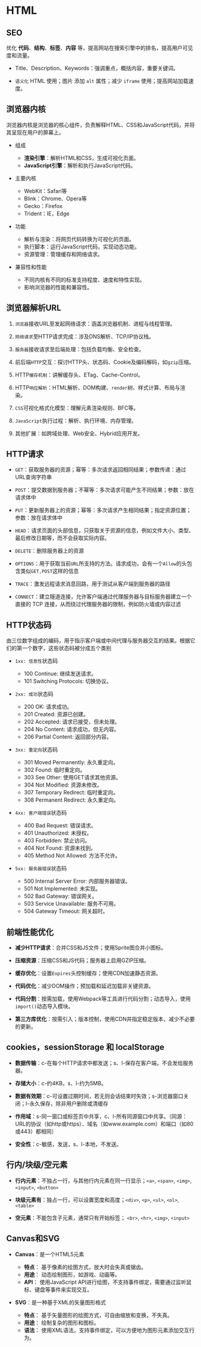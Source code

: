 # HTML

## SEO

优化 **代码**、**结构**、**标签**、**内容** 等，提高网站在搜索引擎中的排名，提高用户可见度和流量。

- Title、Description、Keywords：强调重点，概括内容，重要关键词。

- `语义化` HTML 使用；图片 添加 `alt` 属性；减少 `iframe` 使用；提高网站加载速度。

## 浏览器内核

浏览器内核是浏览器的核心组件，负责解释HTML、CSS和JavaScript代码，并将其呈现在用户的屏幕上。

- 组成

  - **渲染引擎**：解析HTML和CSS，生成可视化页面。
  - **JavaScript引擎**：解析和执行JavaScript代码。

- 主要内核

  - WebKit：Safari等
  - Blink：Chrome、Opera等
  - Gecko：Firefox
  - Trident：IE，Edge

- 功能

  - 解析与渲染：将网页代码转换为可视化的页面。
  - 执行脚本：运行JavaScript代码，实现动态功能。
  - 资源管理：管理缓存和网络请求。

- 兼容性和性能

  - 不同内核有不同的标准支持程度、速度和特性实现。
  - 影响浏览器的性能和兼容性。

## 浏览器解析URL

1. `浏览器`接收URL至发起网络请求：涵盖浏览器机制、进程与线程管理。

2. `网络请求`至HTTP请求完成：涉及DNS解析、TCP/IP协议栈。

3. `服务器`接收请求至后端处理：包括负载均衡、安全检查。

4. 前后端`HTTP`交互：探讨HTTP头、状态码、Cookie及编码解码，如`gzip`压缩。

5. HTTP`缓存机制`：讲解缓存头、ETag、Cache-Control。

6. HTTP`响应解析`：HTML解析、DOM构建、`render`树、样式计算、布局与渲染。

7. `CSS`可视化格式化模型：理解元素渲染规则、BFC等。

8. `JavaScript`执行过程：解析、执行环境、内存管理。

9. 其他扩展：如跨域处理、Web安全、Hybrid应用开发。

## HTTP请求

- `GET`：获取服务器的资源；幂等：多次请求返回相同结果；参数传递：通过URL查询字符串

- `POST`：提交数据到服务器；不幂等：多次请求可能产生不同结果；参数：放在请求体中

- `PUT`：更新服务器上的资源；幂等：多次请求产生相同结果；指定资源位置；参数：放在请求体中

- `HEAD`：请求页面的头部信息，只获取关于资源的信息，例如文件大小、类型、最后修改日期等，而不会获取实际内容。

- `DELETE`：删除服务器上的资源

- `OPTIONS`：用于获取当前`URL`所支持的方法。请求成功，会有一个`Allow`的头包含类似`GET,POST`这样的信息

- `TRACE`：激发远程请求消息回路，用于测试从客户端到服务器的路径

- `CONNECT`：建立隧道连接，允许客户端通过代理服务器与目标服务器建立一个直接的 TCP 连接，从而绕过代理服务器的限制，例如防火墙或内容过滤

## HTTP状态码

由三位数字组成的编码，用于指示客户端或中间代理与服务器交互的结果。根据它们的第一个数字，这些状态码被分成五个类别

- `1xx: 信息性`状态码

  - 100 Continue: 继续发送请求。
  - 101 Switching Protocols: 切换协议。

- `2xx: 成功`状态码

  - 200 OK: 请求成功。
  - 201 Created: 资源已创建。
  - 202 Accepted: 请求已接受，但未处理。
  - 204 No Content: 请求成功，但无内容。
  - 206 Partial Content: 返回部分内容。

- `3xx: 重定向`状态码

  - 301 Moved Permanently: 永久重定向。
  - 302 Found: 临时重定向。
  - 303 See Other: 使用GET请求其他资源。
  - 304 Not Modified: 资源未修改。
  - 307 Temporary Redirect: 临时重定向。
  - 308 Permanent Redirect: 永久重定向。

- `4xx: 客户端错误`状态码

  - 400 Bad Request: 错误请求。
  - 401 Unauthorized: 未授权。
  - 403 Forbidden: 禁止访问。
  - 404 Not Found: 资源未找到。
  - 405 Method Not Allowed: 方法不允许。

- `5xx: 服务器错误`状态码

  - 500 Internal Server Error: 内部服务器错误。
  - 501 Not Implemented: 未实现。
  - 502 Bad Gateway: 错误网关。
  - 503 Service Unavailable: 服务不可用。
  - 504 Gateway Timeout: 网关超时。

## 前端性能优化

- **减少HTTP请求**：合并CSS和JS文件；使用Sprite图合并小图标。

- **压缩资源**：压缩CSS和JS代码；服务器上启用GZIP压缩。

- **缓存优化**：设置`Expires`头控制缓存；使用CDN加速静态资源。

- **代码优化**：减少DOM操作；预加载和延迟加载非关键资源。

- **代码分割**：按需加载，使用Webpack等工具进行代码分割；动态导入，使用`import()`动态导入模块。

- **第三方库优化**：按需引入；版本控制，使用CDN并指定稳定版本，减少不必要的更新。


## cookies，sessionStorage 和 localStorage

- **数据传输**：c-在每个HTTP请求中都发送；s、l-保存在客户端，不会发给服务器。

- **存储大小**：c-约4KB，s、l-约为5MB。

- **数据有效期**：c-可设置过期时间，若无则会话结束时失效；s-浏览器窗口关闭；l-永久保存，除非用户删除或清缓存

- **作用域**：s-同一窗口或标签页中共享，c、l-所有同源窗口中共享。（同源：URL的协议（如http或https）、域名（如www.example.com）和端口（如80或443）都相同）

- **安全性**：c-敏感，发送，s、l-本地，不发送。

## 行内/块级/空元素

- **行内元素**：不独占一行，与其他行内元素在同一行显示；`<a>`, `<span>`, `<img>`, `<input>`, `<button>`

- **块级元素有**：独占一行，可以设置宽度和高度；`<div>`, `<p>`, `<ul>`, `<ol>`, `<table>`

- **空元素**：不能包含子元素，通常只有开始标签； `<br>`, `<hr>`, `<img>`, `<input>`

## Canvas和SVG

- **Canvas**：是一个HTML5元素
  - **特点**： 基于像素的绘图方式，放大时会失真或锯齿。
  - **用途**： 动态绘制图形，如游戏、动画等。
  - **API**： 使用JavaScript API进行绘图，不支持事件绑定，需要通过监听鼠标、键盘等事件来实现交互。

- **SVG**：是一种基于XML的矢量图形格式
  - **特点**： 基于矢量图形的绘图方式，可自由缩放和变换，不失真。
  - **用途**： 绘制复杂的图形和图标。
  - **语法**： 使用XML语法，支持事件绑定，可以方便地为图形元素添加交互行为。